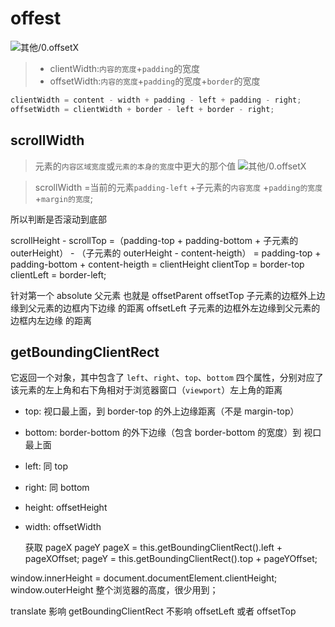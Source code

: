 # offest

<img src="http://img.zhangyapeng.club/其他/0.offsetX/169dd79558ce2af9_看图王.png" alt="其他/0.offsetX" style="zoom:100%;" />

> - clientWidth:`内容的宽度`+`padding`的宽度
> - offsetWidth:`内容的宽度`+`padding`的宽度+`border`的宽度

```js
clientWidth = content - width + padding - left + padding - right;
offsetWidth = clientWidth + border - left + border - right;
```

## scrollWidth

> 元素的`内容区域宽度`或`元素的本身的宽度`中更大的那个值
> <img src="http://img.zhangyapeng.club/其他/0.offsetX/bg20090914.png" alt="其他/0.offsetX" style="zoom:100%;" />

> scrollWidth =当前的元素`padding-left` +子元素的`内容宽度` +`padding的宽度`+`margin的宽度`;

所以判断是否滚动到底部

scrollHeight - scrollTop
=（padding-top + padding-bottom + 子元素的 outerHeight） - （子元素的 outerHeight - content-heigth）
= padding-top + padding-bottom + content-heigth
= clientHeight
clientTop = border-top
clientLeft = border-left;

针对第一个 absolute 父元素
也就是 offsetParent
offsetTop 子元素的边框外上边缘到父元素的边框内下边缘 的距离
offsetLeft 子元素的边框外左边缘到父元素的边框内左边缘 的距离

## getBoundingClientRect

它返回一个对象，其中包含了 `left`、`right`、`top`、`bottom` 四个属性，分别对应了该元素的左上角和右下角相对于浏览器窗口（`viewport`）左上角的距离

- top: 视口最上面，到 border-top 的外上边缘距离（不是 margin-top）
- bottom: border-bottom 的外下边缘（包含 border-bottom 的宽度）到 视口最上面
- left: 同 top
- right: 同 bottom
- height: offsetHeight
- width: offsetWidth

  获取 pageX pageY
  pageX = this.getBoundingClientRect().left + pageXOffset;
  pageY = this.getBoundingClientRect().top + pageYOffset;

window.innerHeight = document.documentElement.clientHeight;
window.outerHeight 整个浏览器的高度，很少用到；

translate 影响 getBoundingClientRect 不影响 offsetLeft 或者 offsetTop
